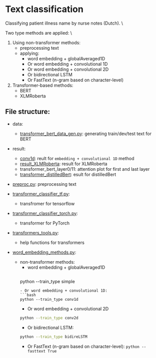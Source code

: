 # Text classification

Classifying patient illness name by nurse notes (Dutch). \

Two type methods are applied: \
1. Using non-transformer methods:
   - preprocessing text
   - applying:
     - word embedding + globalAveraged1D
     - Or word embedding + convolutional 1D
     - Or word embedding + convolutional 2D
     - Or bidirectional LSTM
     - Or FastText (n-gram based on character-level)
2. Transformer-based methods:
   - BERT
   - XLMRoberta

## File structure:
- data:
  - [transformer_bert_data_gen.py](data/transformer_bert_data_gen.py): generating train/dev/test text for BERT
- result:
  - [conv1d](result/conv1d): reult for `embedding + convolutional 1D` method
  - [result_XLMRoberta](result/result_XLMRoberta): result for XLMRoberta
  - transformer_bert_layer0/11: attention plot for first and last layer
  - [transformer_distilledBert](result/transformer_distilledBert): esult for distilledBert

- [preproc.py](preproc.py): preprocessing text
- [transformer_classifier_tf.py](transformer_classifier_tf.py):
  - transfromer for tensorflow
- [transformer_classifier_torch.py](transformer_classifier_torch.py):
  - transformer for PyTorch
- [transformers_tools.py](transformers_tools.py):
  - help functions for transformers
- [word_embedding_methods.py](word_embedding_methods.py):
  -  non-transformer methods:
     - word embedding + globalAveraged1D
       ```bash
      python --train_type simple
      ```
     - Or word embedding + convolutional 1D:
      ```bash
      python --train_type conv1d
      ```
     - Or word embedding + convolutional 2D
      ```bash
      python --train_type conv2d
      ```
     - Or bidirectional LSTM:
      ```bash
      python --train_type bidireLSTM
      ```
     - Or FastText (n-gram based on character-level): `python --fasttext True`


